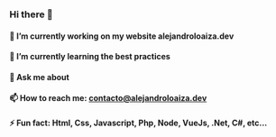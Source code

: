 ### Hi there 👋

#### 🔭 I’m currently working on my website alejandroloaiza.dev
#### 🌱 I’m currently learning the best practices
#### 💬 Ask me about

#### 📫 How to reach me: contacto@alejandroloaiza.dev

#### ⚡ Fun fact: Html, Css, Javascript, Php, Node, VueJs, .Net, C#, etc...

<!--
**Adesings/Adesings** is a ✨ _special_ ✨ repository because its `README.md` (this file) appears on your GitHub profile.

Here are some ideas to get you started:


- 
- 👯 I’m looking to collaborate on ...
- 🤔 I’m looking for help with ...
- 💬 Ask me about ...
- 📫 How to reach me: ...
- 😄 Pronouns: ...
- ⚡ Fun fact: ...
-->
